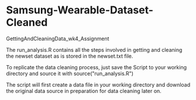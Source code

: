 # Samsung-Wearable-Dataset-Cleaned
GettingAndCleaningData_wk4_Assignment

The run_analysis.R contains all the steps involved in getting and cleaning the newset dataset as is stored in the newset.txt file.

To replicate the data cleaning process, just save the Script to your working directory and source it with 
source("run_analysis.R")

The script will first create a data file in your working directory and download the original data source in preparation for data cleaning later on.
